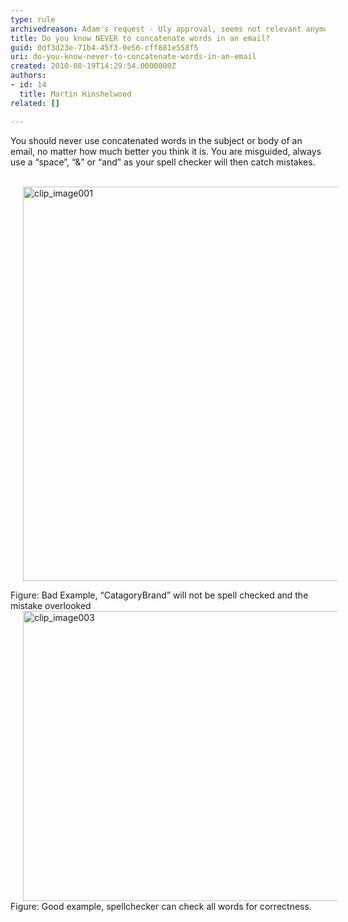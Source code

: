 ```yaml
---
type: rule
archivedreason: Adam's request - Uly approval, seems not relevant anymore
title: Do you know NEVER to concatenate words in an email?
guid: 0df3d23e-71b4-45f3-9e56-cff881e558f5
uri: do-you-know-never-to-concatenate-words-in-an-email
created: 2010-08-19T14:29:54.0000000Z
authors:
- id: 14
  title: Martin Hinshelwood
related: []

---
```



You should never use concatenated words in the subject or body of an email, no matter how much better you think it is. You are misguided, always use a “space”, “&amp;” or “and” as your spell checker will then catch mistakes. 
<br><excerpt class='endintro'></excerpt><br>
<p><img border="0" src="/Communication/RulesToBetterEmail/PublishingImages/RuleNeverConcatenateWordsBad.png" alt="clip_image001" title="clip_image001" style="border&#58;0px none;margin&#58;0px 20px;background-image&#58;none;padding-left&#58;0px;width&#58;643px;padding-right&#58;0px;display&#58;inline;height&#58;631px;padding-top&#58;0px;" /> </p>
<div class="ms-rteCustom-FigureBad">Figure&#58; Bad Example, “CatagoryBrand” will not be spell checked and the mistake overlooked </div>
<img border="0" src="/Communication/RulesToBetterEmail/PublishingImages/RuleNeverConcatenateWordsGood.png" alt="clip_image003" title="clip_image003" style="border&#58;0px none;margin&#58;0px 20px;background-image&#58;none;padding-left&#58;0px;width&#58;680px;padding-right&#58;0px;display&#58;inline;height&#58;464px;padding-top&#58;0px;" /> <div class="ms-rteCustom-FigureGood">Figure&#58; Good example, spellchecker can check all words for correctness.</div>



